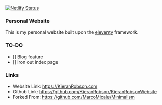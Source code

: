 [![Netlify Status](https://api.netlify.com/api/v1/badges/f4455669-0ce8-40ea-8ff5-5c31f0aadfa5/deploy-status)](https://app.netlify.com/sites/kieranrobson/deploys)
### Personal Website
This is my personal website built upon the [eleventy](https://www.11ty.dev/) framework. 

### TO-DO
- [] Blog feature
- [] Iron out index page


### Links
* Website Link: https://KieranRobson.com
* Github Link: https://github.com/KieranRobson/KieranRobsonWebsite
* Forked From: https://github.com/MarcoMicale/Minimalism